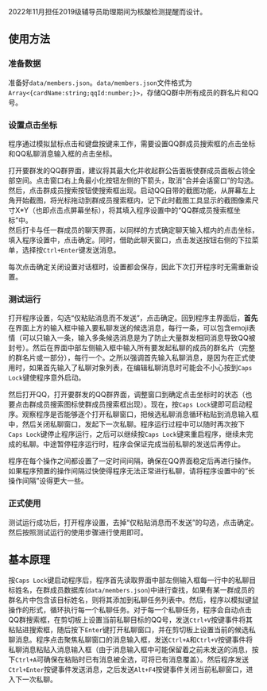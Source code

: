 2022年11月担任2019级辅导员助理期间为核酸检测提醒而设计。  
## 使用方法
### 准备数据
准备好`data/members.json`。`data/members.json`文件格式为`Array<{cardName:string;qqId:number;}>`，存储QQ群中所有成员的群名片和QQ号。
### 设置点击坐标
程序通过模拟鼠标点击和键盘按键来工作，需要设置QQ群成员搜索框的点击坐标和QQ私聊消息输入框的点击坐标。  

打开要群发的QQ群界面，建议将其最大化并收起群公告面板使群成员面板占领全部空间。点击窗口右上角最小化按钮左侧的下箭头，取消“合并会话窗口”的勾选。然后，点击群成员搜索按钮使搜索框出现。启动QQ自带的截图功能，从屏幕左上角开始截图，将光标拖动到群成员搜索框内，记下此时截图工具显示的截图像素尺寸X*Y（也即点击点屏幕坐标），将其填入程序设置中的“QQ群成员搜索框坐标”中。  
然后打卡与任一群成员的聊天界面，以同样的方式确定聊天输入框内的点击坐标，填入程序设置中，点击确定。同时，借助此聊天窗口，点击发送按钮右侧的下拉菜单，选择按`Ctrl+Enter`键发送消息。  

每次点击确定关闭设置对话框时，设置都会保存，因此下次打开程序时无需重新设置。
### 测试运行
打开程序设置，勾选“仅粘贴消息而不发送”，点击确定。回到程序主界面后，**首先**在界面上方的输入框中输入要私聊发送的候选消息，每行一条，可以包含emoji表情（可以只输入一条，输入多条候选消息是为了防止大量群发相同消息导致QQ被封号）。然后在界面中部左侧输入框中输入所有要发起私聊的成员的群名片（完整的群名片或一部分），每行一个。之所以强调首先输入私聊消息，是因为在正式使用时，如果首先输入了私聊对象列表，在编辑私聊消息时可能会不小心按到`Caps Lock`键使程序意外启动。  

然后打开QQ，打开要群发的QQ群界面，调整窗口到确定点击坐标时的状态（也要点击群成员搜索图标使群成员搜索框出现）。现在，按`Caps Lock`键即可启动程序。观察程序是否能够逐个打开私聊窗口，把候选私聊消息循环粘贴到消息输入框中，然后关闭私聊窗口，发起下一次私聊。程序运行过程中可以随时再次按下`Caps Lock`键停止程序运行，之后可以继续按`Caps Lock`键来重启程序，继续未完成的私聊。中途暂停程序运行时，程序会保证完成当前私聊的发送后再停止。  

程序在每个操作之间都设置了一定时间间隔，确保在QQ界面稳定后再进行操作。如果程序预置的操作间隔过快使得程序无法正常进行私聊，请将程序设置中的“长操作间隔”设得更大一些。  
### 正式使用
测试运行成功后，打开程序设置，去掉“仅粘贴消息而不发送”的勾选，点击确定。然后按照测试运行的使用步骤进行使用即可。
## 基本原理
按`Caps Lock`键启动程序后，程序首先读取界面中部左侧输入框每一行中的私聊目标姓名，在群成员数据库(`data/members.json`)中进行查找，如果有某一群成员的群名片中包含该目标姓名，则将其添加到私聊任务列表中。然后，程序以模拟键鼠操作的形式，循环执行每一个私聊任务。对于每一个私聊任务，程序会自动点击QQ群搜索框，在剪切板上设置当前私聊目标的QQ号，发送`Ctrl+V`按键事件将其粘贴进搜索框，随后按下`Enter`键打开私聊窗口，并在剪切板上设置当前的候选私聊消息。程序点击聚焦私聊窗口的消息输入框，发送`Ctrl+A`和`Ctrl+V`按键事件将私聊消息粘贴入消息输入框（由于消息输入框中可能保留着之前未发送的消息，按下`Ctrl+A`可确保在粘贴时已有消息被全选，可将已有消息覆盖）。然后程序发送`Ctrl+Enter`按键事件发送消息，之后发送`Alt+F4`按键事件关闭当前私聊窗口，进入下一次私聊。